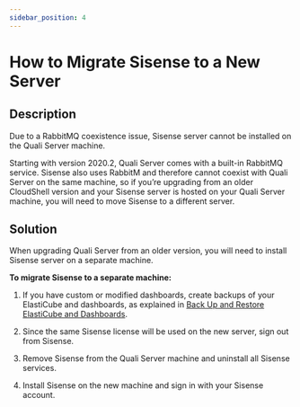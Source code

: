 ```yaml
---
sidebar_position: 4
---
```


# How to Migrate Sisense to a New Server

## Description

Due to a RabbitMQ coexistence issue, Sisense server cannot be installed on the Quali Server machine.

Starting with version 2020.2, Quali Server comes with a built-in RabbitMQ service. Sisense also uses RabbitM and therefore cannot coexist with Quali Server on the same machine, so if you’re upgrading from an older CloudShell version and your Sisense server is hosted on your Quali Server machine, you will need to move Sisense to a different server.

## Solution

When upgrading Quali Server from an older version, you will need to install Sisense server on a separate machine.

**To migrate Sisense to a separate machine:**

1. If you have custom or modified dashboards, create backups of your ElastiCube and dashboards, as explained in [Back Up and Restore ElastiCube and Dashboards](../../install-configure/cs-insight-bi/create-customize-dashboards/backup-restore-elasticube-and-dashboards.md).
    
2. Since the same Sisense license will be used on the new server, sign out from Sisense.
3. Remove Sisense from the Quali Server machine and uninstall all Sisense services.
4. Install Sisense on the new machine and sign in with your Sisense account.
